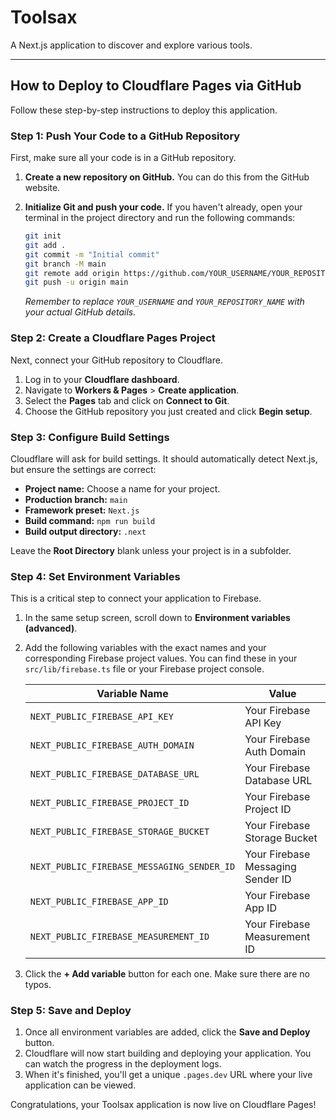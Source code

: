 # Toolsax

A Next.js application to discover and explore various tools.

---

## How to Deploy to Cloudflare Pages via GitHub

Follow these step-by-step instructions to deploy this application.

### Step 1: Push Your Code to a GitHub Repository

First, make sure all your code is in a GitHub repository.

1.  **Create a new repository on GitHub.** You can do this from the GitHub website.
2.  **Initialize Git and push your code.** If you haven't already, open your terminal in the project directory and run the following commands:

    ```bash
    git init
    git add .
    git commit -m "Initial commit"
    git branch -M main
    git remote add origin https://github.com/YOUR_USERNAME/YOUR_REPOSITORY_NAME.git
    git push -u origin main
    ```

    *Remember to replace `YOUR_USERNAME` and `YOUR_REPOSITORY_NAME` with your actual GitHub details.*

### Step 2: Create a Cloudflare Pages Project

Next, connect your GitHub repository to Cloudflare.

1.  Log in to your **Cloudflare dashboard**.
2.  Navigate to **Workers & Pages** > **Create application**.
3.  Select the **Pages** tab and click on **Connect to Git**.
4.  Choose the GitHub repository you just created and click **Begin setup**.

### Step 3: Configure Build Settings

Cloudflare will ask for build settings. It should automatically detect Next.js, but ensure the settings are correct:

-   **Project name:** Choose a name for your project.
-   **Production branch:** `main`
-   **Framework preset:** `Next.js`
-   **Build command:** `npm run build`
-   **Build output directory:** `.next`

Leave the **Root Directory** blank unless your project is in a subfolder.

### Step 4: Set Environment Variables

This is a critical step to connect your application to Firebase.

1.  In the same setup screen, scroll down to **Environment variables (advanced)**.
2.  Add the following variables with the exact names and your corresponding Firebase project values. You can find these in your `src/lib/firebase.ts` file or your Firebase project console.

    | Variable Name              | Value                                  |
    | -------------------------- | -------------------------------------- |
    | `NEXT_PUBLIC_FIREBASE_API_KEY` | Your Firebase API Key                  |
    | `NEXT_PUBLIC_FIREBASE_AUTH_DOMAIN` | Your Firebase Auth Domain              |
    | `NEXT_PUBLIC_FIREBASE_DATABASE_URL` | Your Firebase Database URL             |
    | `NEXT_PUBLIC_FIREBASE_PROJECT_ID` | Your Firebase Project ID               |
    | `NEXT_PUBLIC_FIREBASE_STORAGE_BUCKET`| Your Firebase Storage Bucket           |
    | `NEXT_PUBLIC_FIREBASE_MESSAGING_SENDER_ID`| Your Firebase Messaging Sender ID    |
    | `NEXT_PUBLIC_FIREBASE_APP_ID` | Your Firebase App ID                   |
    | `NEXT_PUBLIC_FIREBASE_MEASUREMENT_ID` | Your Firebase Measurement ID         |

3.  Click the **+ Add variable** button for each one. Make sure there are no typos.

### Step 5: Save and Deploy

1.  Once all environment variables are added, click the **Save and Deploy** button.
2.  Cloudflare will now start building and deploying your application. You can watch the progress in the deployment logs.
3.  When it's finished, you'll get a unique `.pages.dev` URL where your live application can be viewed.

Congratulations, your Toolsax application is now live on Cloudflare Pages!
